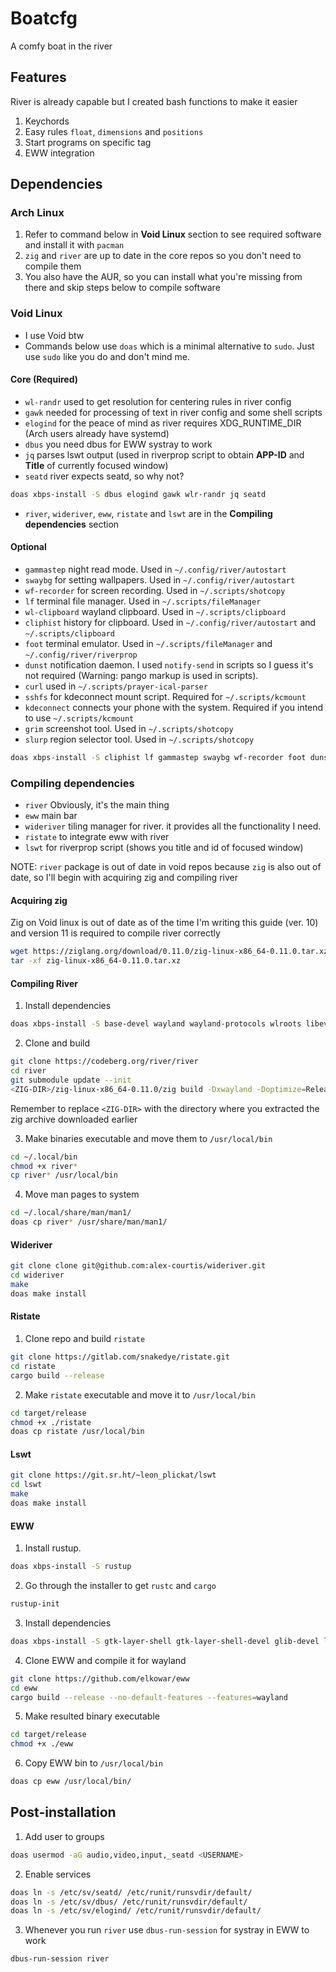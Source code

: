 # Boatcfg
A comfy boat in the river

## Features
River is already capable but I created bash functions to make it easier
1. Keychords
2. Easy rules `float`, `dimensions` and `positions`
3. Start programs on specific tag
4. EWW integration

## Dependencies

### Arch Linux
1. Refer to command below in **Void Linux** section to see required software and install it with `pacman`
2. `zig` and `river` are up to date in the core repos so you don't need to compile them
3. You also have the AUR, so you can install what you're missing from there and skip steps below to compile software

### Void Linux
- I use Void btw
- Commands below use `doas` which is a minimal alternative to `sudo`. Just use `sudo` like you do and don't mind me.

#### Core (Required)
- `wl-randr` used to get resolution for centering rules in river config
- `gawk` needed for processing of text in river config and some shell scripts
- `elogind` for the peace of mind as river requires XDG\_RUNTIME\_DIR (Arch users already have systemd)
- `dbus` you need dbus for EWW systray to work
- `jq` parses lswt output (used in riverprop script to obtain **APP-ID** and **Title** of currently focused window)
- `seatd` river expects seatd, so why not?

```Bash
doas xbps-install -S dbus elogind gawk wlr-randr jq seatd
```

- `river`, `wideriver`, `eww`, `ristate` and `lswt` are in the **Compiling dependencies** section

#### Optional
- `gammastep` night read mode. Used in `~/.config/river/autostart`
- `swaybg` for setting wallpapers. Used in `~/.config/river/autostart`
- `wf-recorder` for screen recording. Used in `~/.scripts/shotcopy`
- `lf` terminal file manager. Used in `~/.scripts/fileManager`
- `wl-clipboard` wayland clipboard. Used in `~/.scripts/clipboard`
- `cliphist` history for clipboard. Used in `~/.config/river/autostart` and `~/.scripts/clipboard`
- `foot` terminal emulator. Used in `~/.scripts/fileManager` and `~/.config/river/riverprop`
- `dunst` notification daemon. I used `notify-send` in scripts so I guess it's not required (Warning: pango markup is used in scripts).
- `curl` used in `~/.scripts/prayer-ical-parser`
- `sshfs` for kdeconnect mount script. Required for `~/.scripts/kcmount`
- `kdeconnect` connects your phone with the system. Required if you intend to use `~/.scripts/kcmount`
- `grim` screenshot tool. Used in `~/.scripts/shotcopy`
- `slurp` region selector tool. Used in `~/.scripts/shotcopy`

```Bash
doas xbps-install -S cliphist lf gammastep swaybg wf-recorder foot dunst curl fuse-sshfs kdeconnect grim slurp wl-clipboard
```

### Compiling dependencies
- `river` Obviously, it's the main thing
- `eww` main bar
- `wideriver` tiling manager for river. it provides all the functionality I need.
- `ristate` to integrate eww with river
- `lswt` for riverprop script (shows you title and id of focused window)

NOTE: `river` package is out of date in void repos because `zig` is also out of date, so I'll begin with acquiring zig and compiling river

#### Acquiring zig
Zig on Void linux is out of date as of the time I'm writing this guide (ver. 10) and version 11 is required to compile river correctly
```Bash
wget https://ziglang.org/download/0.11.0/zig-linux-x86_64-0.11.0.tar.xz
tar -xf zig-linux-x86_64-0.11.0.tar.xz
```

#### Compiling River
1. Install dependencies
```Bash
doas xbps-install -S base-devel wayland wayland-protocols wlroots libevdev-devel pixman pkg-config scdoc libxkbcommon-devel wayland-devel wlroots-devel xorg-server-xwayland mesa-dri
```

2. Clone and build
```Bash
git clone https://codeberg.org/river/river
cd river
git submodule update --init
<ZIG-DIR>/zig-linux-x86_64-0.11.0/zig build -Dxwayland -Doptimize=ReleaseSafe --prefix ~/.local install
```
Remember to replace `<ZIG-DIR>` with the directory where you extracted the zig archive downloaded earlier

3. Make binaries executable and move them to `/usr/local/bin`
```Bash
cd ~/.local/bin
chmod +x river*
cp river* /usr/local/bin
```

4. Move man pages to system
```Bash
cd ~/.local/share/man/man1/
doas cp river* /usr/share/man/man1/
```

#### Wideriver
```Bash
git clone clone git@github.com:alex-courtis/wideriver.git
cd wideriver
make
doas make install
```

#### Ristate
1. Clone repo and build `ristate`
```Bash
git clone https://gitlab.com/snakedye/ristate.git
cd ristate
cargo build --release
```

2. Make `ristate` executable and move it to `/usr/local/bin`
```Bash
cd target/release
chmod +x ./ristate
doas cp ristate /usr/local/bin
```

#### Lswt
```Bash
git clone https://git.sr.ht/~leon_plickat/lswt
cd lswt
make
doas make install
```

#### EWW
1. Install rustup.
```Bash
doas xbps-install -S rustup 
```

2. Go through the installer to get `rustc` and `cargo`
```Bash
rustup-init
```

3. Install dependencies
```Bash
doas xbps-install -S gtk-layer-shell gtk-layer-shell-devel glib-devel libdbusmenu-gtk3 libdbusmenu-gtk3-devel libgtk-3 gdk-pixbuf2 cairo-devel pango-devel glib-2 glib-devel libgcc libgcc-devel
```

4. Clone EWW and compile it for wayland
```Bash
git clone https://github.com/elkowar/eww
cd eww
cargo build --release --no-default-features --features=wayland
```

5. Make resulted binary executable
```Bash
cd target/release
chmod +x ./eww
```

6. Copy EWW bin to `/usr/local/bin` 
```Bash
doas cp eww /usr/local/bin/
```

## Post-installation
1. Add user to groups
```Bash
doas usermod -aG audio,video,input,_seatd <USERNAME>
```

2. Enable services
```Bash
doas ln -s /etc/sv/seatd/ /etc/runit/runsvdir/default/
doas ln -s /etc/sv/dbus/ /etc/runit/runsvdir/default/
doas ln -s /etc/sv/elogind/ /etc/runit/runsvdir/default/
```

3. Whenever you run `river` use `dbus-run-session` for systray in EWW to work
```Bash
dbus-run-session river
```
